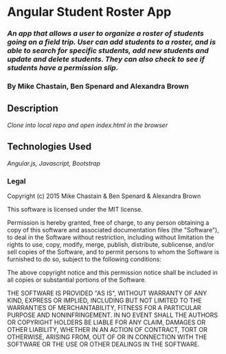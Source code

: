 # Angular Student Roster App
### _An app that allows a user to organize a roster of students going on a field trip. User can add students to a roster, and is able to search for specific students, add new students and update and delete students.  They can also check to see if students have a permission slip._
### By Mike Chastain, Ben Spenard and Alexandra Brown
## Description
_Clone into local repo and open index.html in the browser_

## Technologies Used
_Angular.js, Javascript, Bootstrap_

### Legal
Copyright (c) 2015 Mike Chastain & Ben Spenard & Alexandra Brown

This software is licensed under the MIT license.

Permission is hereby granted, free of charge, to any person obtaining a copy of this software and associated documentation files (the "Software"), to deal in the Software without restriction, including without limitation the rights to use, copy, modify, merge, publish, distribute, sublicense, and/or sell copies of the Software, and to permit persons to whom the Software is furnished to do so, subject to the following conditions:

The above copyright notice and this permission notice shall be included in all copies or substantial portions of the Software.

THE SOFTWARE IS PROVIDED "AS IS", WITHOUT WARRANTY OF ANY KIND, EXPRESS OR IMPLIED, INCLUDING BUT NOT LIMITED TO THE WARRANTIES OF MERCHANTABILITY, FITNESS FOR A PARTICULAR PURPOSE AND NONINFRINGEMENT. IN NO EVENT SHALL THE AUTHORS OR COPYRIGHT HOLDERS BE LIABLE FOR ANY CLAIM, DAMAGES OR OTHER LIABILITY, WHETHER IN AN ACTION OF CONTRACT, TORT OR OTHERWISE, ARISING FROM, OUT OF OR IN CONNECTION WITH THE SOFTWARE OR THE USE OR OTHER DEALINGS IN THE SOFTWARE.

